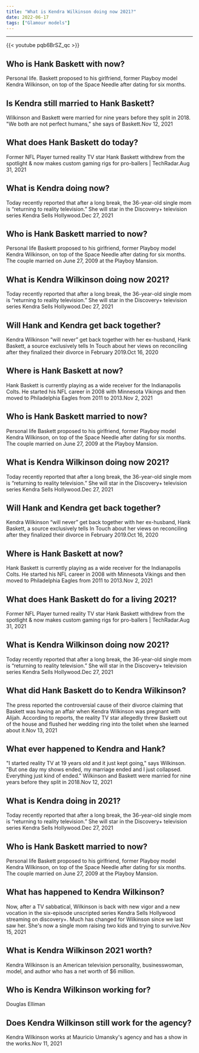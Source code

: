 ```yaml
---
title: "What is Kendra Wilkinson doing now 2021?"
date: 2022-06-17
tags: ["Glamour models"]
---
```


---
{{< youtube pqb6BrSZ_qc >}}
## Who is Hank Baskett with now?
Personal life. Baskett proposed to his girlfriend, former Playboy model Kendra Wilkinson, on top of the Space Needle after dating for six months.

## Is Kendra still married to Hank Baskett?
Wilkinson and Baskett were married for nine years before they split in 2018. "We both are not perfect humans," she says of Baskett.Nov 12, 2021

## What does Hank Baskett do today?
Former NFL Player turned reality TV star Hank Baskett withdrew from the spotlight & now makes custom gaming rigs for pro-ballers | TechRadar.Aug 31, 2021

## What is Kendra doing now?
Today recently reported that after a long break, the 36-year-old single mom is “returning to reality television.” She will star in the Discovery+ television series Kendra Sells Hollywood.Dec 27, 2021

## Who is Hank Baskett married to now?
Personal life Baskett proposed to his girlfriend, former Playboy model Kendra Wilkinson, on top of the Space Needle after dating for six months. The couple married on June 27, 2009 at the Playboy Mansion.

## What is Kendra Wilkinson doing now 2021?
Today recently reported that after a long break, the 36-year-old single mom is “returning to reality television.” She will star in the Discovery+ television series Kendra Sells Hollywood.Dec 27, 2021

## Will Hank and Kendra get back together?
Kendra Wilkinson “will never” get back together with her ex-husband, Hank Baskett, a source exclusively tells In Touch about her views on reconciling after they finalized their divorce in February 2019.Oct 16, 2020

## Where is Hank Baskett at now?
Hank Baskett is currently playing as a wide receiver for the Indianapolis Colts. He started his NFL career in 2008 with Minnesota Vikings and then moved to Philadelphia Eagles from 2011 to 2013.Nov 2, 2021

## Who is Hank Baskett married to now?
Personal life Baskett proposed to his girlfriend, former Playboy model Kendra Wilkinson, on top of the Space Needle after dating for six months. The couple married on June 27, 2009 at the Playboy Mansion.

## What is Kendra Wilkinson doing now 2021?
Today recently reported that after a long break, the 36-year-old single mom is “returning to reality television.” She will star in the Discovery+ television series Kendra Sells Hollywood.Dec 27, 2021

## Will Hank and Kendra get back together?
Kendra Wilkinson “will never” get back together with her ex-husband, Hank Baskett, a source exclusively tells In Touch about her views on reconciling after they finalized their divorce in February 2019.Oct 16, 2020

## Where is Hank Baskett at now?
Hank Baskett is currently playing as a wide receiver for the Indianapolis Colts. He started his NFL career in 2008 with Minnesota Vikings and then moved to Philadelphia Eagles from 2011 to 2013.Nov 2, 2021

## What does Hank Baskett do for a living 2021?
Former NFL Player turned reality TV star Hank Baskett withdrew from the spotlight & now makes custom gaming rigs for pro-ballers | TechRadar.Aug 31, 2021

## What is Kendra Wilkinson doing now 2021?
Today recently reported that after a long break, the 36-year-old single mom is “returning to reality television.” She will star in the Discovery+ television series Kendra Sells Hollywood.Dec 27, 2021

## What did Hank Baskett do to Kendra Wilkinson?
The press reported the controversial cause of their divorce claiming that Baskett was having an affair when Kendra Wilkinson was pregnant with Alijah. According to reports, the reality TV star allegedly threw Baskett out of the house and flushed her wedding ring into the toilet when she learned about it.Nov 13, 2021

## What ever happened to Kendra and Hank?
"I started reality TV at 19 years old and it just kept going," says Wilkinson. "But one day my shows ended, my marriage ended and I just collapsed. Everything just kind of ended." Wilkinson and Baskett were married for nine years before they split in 2018.Nov 12, 2021

## What is Kendra doing in 2021?
Today recently reported that after a long break, the 36-year-old single mom is “returning to reality television.” She will star in the Discovery+ television series Kendra Sells Hollywood.Dec 27, 2021

## Who is Hank Baskett married to now?
Personal life Baskett proposed to his girlfriend, former Playboy model Kendra Wilkinson, on top of the Space Needle after dating for six months. The couple married on June 27, 2009 at the Playboy Mansion.

## What has happened to Kendra Wilkinson?
Now, after a TV sabbatical, Wilkinson is back with new vigor and a new vocation in the six-episode unscripted series Kendra Sells Hollywood streaming on discovery+. Much has changed for Wilkinson since we last saw her. She's now a single mom raising two kids and trying to survive.Nov 15, 2021

## What is Kendra Wilkinson 2021 worth?
Kendra Wilkinson is an American television personality, businesswoman, model, and author who has a net worth of $6 million.

## Who is Kendra Wilkinson working for?
Douglas Elliman

## Does Kendra Wilkinson still work for the agency?
Kendra Wilkinson works at Mauricio Umansky's agency and has a show in the works.Nov 11, 2021

